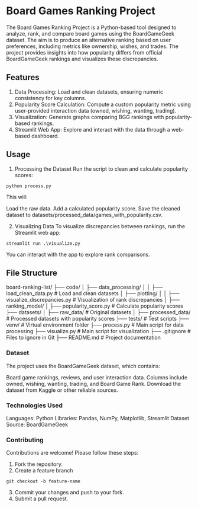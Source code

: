 # Board Games Ranking Project

The Board Games Ranking Project is a Python-based tool designed to analyze, rank, and compare board games using the BoardGameGeek dataset. The aim is to produce an alternative ranking based on user preferences, including metrics like ownership, wishes, and trades. The project provides insights into how popularity differs from official BoardGameGeek rankings and visualizes these discrepancies.

## Features

1. Data Processing: Load and clean datasets, ensuring numeric consistency for key columns.
2. Popularity Score Calculation: Compute a custom popularity metric using user-provided interaction data (owned, wishing, wanting, trading).
3. Visualization: Generate graphs comparing BGG rankings with popularity-based rankings.
4. Streamlit Web App: Explore and interact with the data through a web-based dashboard.

## Usage
1. Processing the Dataset
Run the script to clean and calculate popularity scores:
```
python process.py
```
This will:

Load the raw data.
Add a calculated popularity score.
Save the cleaned dataset to datasets/processed_data/games_with_popularity.csv.

2. Visualizing Data
To visualize discrepancies between rankings, run the Streamlit web app:
```
streamlit run .\visualize.py
```
  You can interact with the app to explore rank comparisons.


## File Structure
board-ranking-list/
├── code/
│   ├── data_processing/
│   │   ├── load_clean_data.py        # Load and clean datasets
│   ├── plotting/
│   │   ├── visualize_discrepancies.py # Visualization of rank discrepancies
│   ├── ranking_model/
│       ├── popularity_score.py        # Calculate popularity scores
├── datasets/
│   ├── raw_data/                      # Original datasets
│   ├── processed_data/                # Processed datasets with popularity scores
├── tests/                             # Test scripts
├── venv/                              # Virtual environment folder
├── process.py                         # Main script for data processing
├── visualize.py                       # Main script for visualization
├── .gitignore                         # Files to ignore in Git
├── README.md                          # Project documentation


### Dataset
The project uses the BoardGameGeek dataset, which contains:

Board game rankings, reviews, and user interaction data.
Columns include owned, wishing, wanting, trading, and Board Game Rank.
Download the dataset from Kaggle or other reliable sources.


### Technologies Used

Languages: Python
Libraries: Pandas, NumPy, Matplotlib, Streamlit
Dataset Source: BoardGameGeek

### Contributing

Contributions are welcome! Please follow these steps:

1. Fork the repository.
2. Create a feature branch
```
git checkout -b feature-name
```
3. Commit your changes and push to your fork.
4. Submit a pull request.


  
